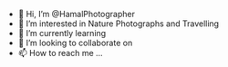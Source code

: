 - 👋 Hi, I’m @HamalPhotographer
- 👀 I’m interested in Nature Photographs and Travelling
- 🌱 I’m currently learning 
- 💞️ I’m looking to collaborate on 
- 📫 How to reach me ...

<!---
HamalPhotogrpher/HamalPhotogrpher is a ✨ special ✨ repository because its `README.md` (this file) appears on your GitHub profile.
You can click the Preview link to take a look at your changes.
--->
